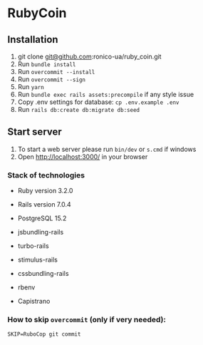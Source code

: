 # RubyCoin

Installation
--------------
1. git clone git@github.com:ronico-ua/ruby_coin.git
2. Run `bundle install`
3. Run `overcommit --install`
4. Run `overcommit --sign`
5. Run `yarn`
6. Run `bundle exec rails assets:precompile` if any style issue
7. Copy .env settings for database: `cp .env.example .env`
8. Run `rails db:create db:migrate db:seed`

Start server
--------------
1. To start a web server please run `bin/dev` or `s.cmd` if windows
2. Open [http://localhost:3000/](http://localhost:3000/) in your browser

### Stack of technologies
* Ruby version 3.2.0
* Rails version 7.0.4
* PostgreSQL 15.2

* jsbundling-rails
* turbo-rails
* stimulus-rails
* cssbundling-rails
* rbenv
* Capistrano


### How to skip `overcommit` (only if very needed):
`SKIP=RuboCop git commit`
